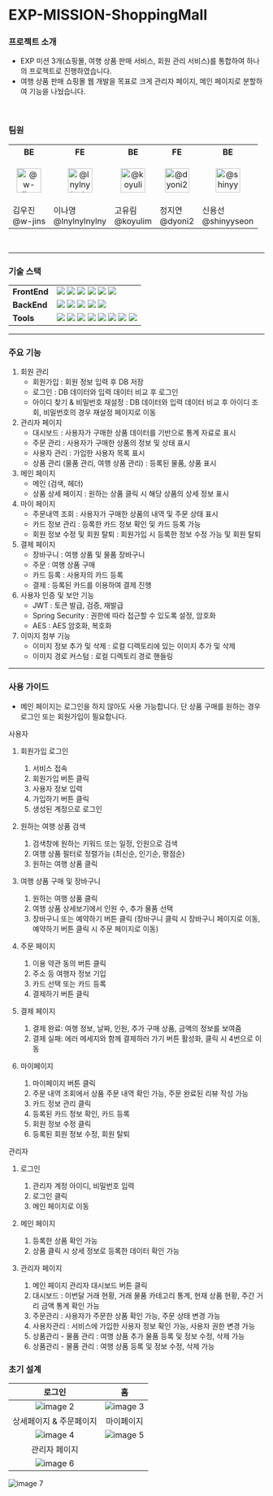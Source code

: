 # EXP-MISSION-ShoppingMall

### 프로젝트 소개
- EXP 미션 3개(쇼핑몰, 여행 상품 판매 서비스, 회원 관리 서비스)를 통합하여 하나의 프로젝트로 진행하였습니다.
- 여행 상품 판매 쇼핑몰 웹 개발을 목표로 크게 관리자 페이지, 메인 페이지로 분할하여 기능을 나눴습니다.

<br>

### 팀원
<div align="center">
    <table>
    <tr>
      <th>BE</td>
      <th>FE</td>
      <th>BE</td>
      <th>FE</td>
      <th>BE</td>
    </tr>
    <tr>
      <td><p align="center"><img class="avatar avatar-user" src="https://avatars.githubusercontent.com/u/194752198?s=96&amp;v=4" width="48" height="48" alt="@w-jins"></td>
      <td><p align="center"><img class="avatar avatar-user" src="https://avatars.githubusercontent.com/u/160034314?s=96&amp;v=4" width="48" height="48" alt="@lnylnylnylny"></td>
      <td><p align="center"><img class="avatar avatar-user" src="https://avatars.githubusercontent.com/u/89690794?s=96&amp;v=4" width="48" height="48" alt="@koyulim"></td>
      <td><p align="center"><img class="avatar avatar-user" src="https://avatars.githubusercontent.com/u/143973893?s=96&amp;v=4" width="48" height="48" alt="@dyoni2"></td>
      <td><p align="center"><img class="avatar avatar-user" src="https://avatars.githubusercontent.com/u/57864253?s=96&amp;v=4" width="48" height="48" alt="@shinyyseon"></td>
    </tr>
    <tr>
      <td>김우진<br>@w-jins</td>
      <td>이나영<br>@lnylnylnylny</td>
      <td>고유림<br>@koyulim</td>
      <td>정지연<br>@dyoni2</td>
      <td>신용선<br>@shinyyseon</td>
  </table>
</div>

<br>

---

### 기술 스택
<table>
  <tr>
    <td><strong>FrontEnd</strong></td>
    <td>
      <img src="https://img.shields.io/badge/React-61DAFB?style=for-the-badge&logo=React&logoColor=white">
      <img src="https://img.shields.io/badge/TypeScript-3178C6?style=for-the-badge&logo=TypeScript&logoColor=white">
      <img src="https://img.shields.io/badge/Scss-CC6699?style=for-the-badge&logo=Sass&logoColor=white">
      <img src="https://img.shields.io/badge/axios-5A29E4?style=for-the-badge&logo=axios&logoColor=white">
      <img src="https://img.shields.io/badge/reacthookform-EC5990?style=for-the-badge&logo=reacthookform&logoColor=white">
      <img src="https://img.shields.io/badge/reactrouter-CA4245?style=for-the-badge&logo=reactrouter&logoColor=white">
    </td>
  </tr>
  <tr>
    <td><strong>BackEnd</strong></td>
    <td>
      <img src="https://img.shields.io/badge/java-007396?style=for-the-badge&logo=OpenJDK&logoColor=white"> 
      <img src="https://img.shields.io/badge/Spring-6DB33F?style=for-the-badge&logo=Spring&logoColor=white">
      <img src="https://img.shields.io/badge/spring boot-6DB33F?style=for-the-badge&logo=springboot&logoColor=white">
      <img src="https://img.shields.io/badge/spring security-6DB33F?style=for-the-badge&logo=springsecurity&logoColor=white">
      <img src="https://img.shields.io/badge/H2 Database-09476B?style=for-the-badge&logo=H2Database&logoColor=white">
    </td>
  </tr>
  <tr>
    <td><strong>Tools</strong></td>
    <td>
      <img src="https://img.shields.io/badge/github-181717?style=for-the-badge&logo=github&logoColor=white">
      <img src="https://img.shields.io/badge/intellij%20idea-000000.svg?&style=for-the-badge&logo=intellij%20idea&logoColor=white" />
      <img src="https://img.shields.io/badge/Visual%20Studio%20Code-007ACC.svg?&style=for-the-badge&logo=Visual%20Studio%20Code&logoColor=white"/>
      <img src="https://img.shields.io/badge/Notion-000000?style=for-the-badge&logo=Notion&logoColor=white">
      <img src="https://img.shields.io/badge/Drawio-F08705?style=for-the-badge&logo=diagramsdotnet&logoColor=white">
      <img src="https://img.shields.io/badge/Figma-F24E1E?style=for-the-badge&logo=Figma&logoColor=white">
      <img src="https://img.shields.io/badge/discord-5865F2?style=for-the-badge&logo=discord&logoColor=white">
      <img src="https://img.shields.io/badge/ERDCloud-000000?style=for-the-badge">
    </td>
  </tr>
</table>

---

### 주요 기능
1. 회원 관리
    - 회원가입 : 회원 정보 입력 후 DB 저장
    - 로그인 : DB 데이터와 입력 데이터 비교 후 로그인
    - 아이디 찾기 & 비밀번호 재설정 : DB 데이터와 입력 데이터 비교 후 아이디 조회, 비밀번호의 경우 재설정 페이지로 이동
2. 관리자 페이지
    - 대시보드 : 사용자가 구매한 상품 데이터를 기반으로 통계 자료로 표시
    - 주문 관리 : 사용자가 구매한 상품의 정보 및 상태 표시
    - 사용자 관리 : 가입한 사용자 목록 표시
    - 상품 관리 (물품 관리, 여행 상품 관리) : 등록된 물품, 상품 표시
3. 메인 페이지
    - 메인 (검색, 헤더)
    - 상품 상세 페이지 : 원하는 상품 클릭 시 해당 상품의 상세 정보 표시
4. 마이 페이지
    - 주문내역 조회 : 사용자가 구매한 상품의 내역 및 주문 상태 표시
    - 카드 정보 관리 : 등록한 카드 정보 확인 및 카드 등록 가능
    - 회원 정보 수정 및 회원 탈퇴 : 회원가입 시 등록한 정보 수정 가능 및 회원 탈퇴
5. 결제 페이지
    - 장바구니 : 여행 상품 및 물품 장바구니
    - 주문 : 여행 상품 구매
    - 카드 등록 : 사용자의 카드 등록
    - 결제 : 등록된 카드를 이용하여 결제 진행
6. 사용자 인증 및 보안 기능
    - JWT : 토큰 발급, 검증, 재발급
    - Spring Security : 권한에 따라 접근할 수 있도록 설정, 암호화
    - AES : AES 암호화, 복호화
7. 이미지 첨부 기능
    - 이미지 정보 추가 및 삭제 : 로컬 디렉토리에 있는 이미지 추가 및 삭제
    - 이미지 경로 커스텀 : 로컬 디렉토리 경로 핸들링

---

### 사용 가이드
- 메인 페이지는 로그인을 하지 않아도 사용 가능합니다. 단 상품 구매를 원하는 경우 로그인 또는 회원가입이 필요합니다.

사용자
1. 회원가입 로그인
    1) 서비스 접속
    2) 회원가입 버튼 클릭
    3) 사용자 정보 입력
    4) 가입하기 버튼 클릭
    5) 생성된 계정으로 로그인

2. 원하는 여행 상품 검색
    1) 검색창에 원하는 키워드 또는 일정, 인원으로 검색
    2) 여행 상품 필터로 정렬가능 (최신순, 인기순, 평점순)
    3) 원하는 여행 상품 클릭

3. 여행 상품 구매 및 장바구니
    1) 원하는 여행 상품 클릭
    2) 여행 상품 상세보기에서 인원 수, 추가 물품 선택
    3) 장바구니 또는 예약하기 버튼 클릭 (장바구니 클릭 시 장바구니 페이지로 이동, 예약하기 버튼 클릭 시 주문 페이지로 이동)

4. 주문 페이지
    1) 이용 약관 동의 버튼 클릭
    2) 주소 등 여행자 정보 기입
    3) 카드 선택 또는 카드 등록
    4) 결제하기 버튼 클릭

5. 결제 페이지
    1) 결제 완료: 여행 정보, 날짜, 인원, 추가 구매 상품, 금액의 정보를 보여줌
    2) 결제 실패: 에러 메세지와 함께 결제하러 가기 버튼 활성화, 클릭 시 4번으로 이동

6. 마이페이지
    1) 마이페이지 버튼 클릭
    2) 주문 내역 조회에서 상품 주문 내역 확인 가능, 주문 완료된 리뷰 작성 가능
    3) 카드 정보 관리 클릭
    4) 등록된 카드 정보 확인, 카드 등록
    5) 회원 정보 수정 클릭
    6) 등록된 회원 정보 수정, 회원 탈퇴

관리자
1. 로그인
    1) 관리자 계정 아이디, 비밀번호 입력
    2) 로그인 클릭
    3) 메인 페이지로 이동
2. 메인 페이지
    1) 등록한 상품 확인 가능
    2) 상품 클릭 시 상세 정보로 등록한 데이터 확인 가능

3. 관리자 페이지
    1) 메인 페이지 관리자 대시보드 버튼 클릭
    2) 대시보드 : 이번달 거래 현황, 거래 물품 카테고리 통계, 현재 상품 현황, 주간 거리 금액 통계 확인 가능
    3) 주문관리 : 사용자가 주문한 상품 확인 가능, 주문 상태 변경 가능
    4) 사용자관리 : 서비스에 가입한 사용자 정보 확인 가능, 사용자 권한 변경 가능
    5) 상품관리 - 물품 관리 : 여행 상품 추가 물품 등록 및 정보 수정, 삭제 가능
    6) 상품관리 - 물품 관리 : 여행 상품 등록 및 정보 수정, 삭제 가능


### 초기 설계

| 로그인 | 홈 |
|:-------------:|:-------------:|
| ![image 2](https://github.com/user-attachments/assets/e9f5d781-816c-4742-8afc-ccfcdd7882de) | ![image 3](https://github.com/user-attachments/assets/6cd217c8-eed4-4b85-a326-a2f471368b7b) |
| 상세페이지 & 주문페이지 | 마이페이지 |
|![image 4](https://github.com/user-attachments/assets/e57e3538-6d5b-4ae1-aaca-0ca5febce6e1)| ![image 5](https://github.com/user-attachments/assets/a37e3bb4-aa5c-4248-9426-5ebd273387ad) |
| 관리자 페이지 |
| ![image 6](https://github.com/user-attachments/assets/b0f85176-cb0c-4037-91c0-a19ca2b3843d) |


![image 7](https://github.com/user-attachments/assets/84da0a81-f4e7-4b6b-bbb5-24f995b00e80)

